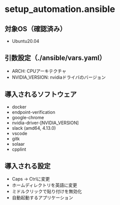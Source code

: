 # setup_automation.ansible

## 対象OS（確認済み）
- Ubuntu20.04

## 引数設定（./ansible/vars.yaml）
- ARCH: CPUアーキテクチャ
- NVIDIA_VERSION: nvidiaドライバのバージョン

## 導入されるソフトウェア
- docker
- endpoint-verification
- google-chrome
- nvidia-driver-[NVIDIA_VERSION]
- slack (amd64, 4.13.0)
- vscode
- gitk
- solaar
- cpplint

## 導入される設定
- Caps -> Ctrlに変更
- ホームディレクトリを英語に変更
- ミドルクリックで貼り付けを無効化
- 自動起動するアプリケーション
